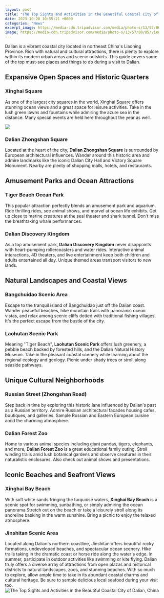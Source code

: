 ```yaml
---
layout: post
title: "The Top Sights and Activities in the Beautiful Coastal City of Dalian, China"
date: 2023-10-28 10:55:21 +0000
categories: "News"
excerpt_image: https://media-cdn.tripadvisor.com/media/photo-s/13/57/00/05/view.jpg
image: https://media-cdn.tripadvisor.com/media/photo-s/13/57/00/05/view.jpg
---
```


Dalian is a vibrant coastal city located in northeast China's Liaoning Province. Rich with natural and cultural attractions, there is plenty to explore within its modern urban areas and scenic outskirts. This guide covers some of the top must-see places and things to do during a visit to Dalian.
## Expansive Open Spaces and Historic Quarters 
### Xinghai Square
As one of the largest city squares in the world, [Xinghai Square](https://codeoffers.github.io/tags/) offers stunning ocean views and a great space for leisure activities. Take in the lush green lawns and fountains while admiring the azure sea in the distance. Many special events are held here throughout the year as well. 

![](https://www.leadtochina.com/uploads/lightbox/DL/DL_ZSGC-B2.jpg)
### Dalian Zhongshan Square
Located at the heart of the city, **Dalian Zhongshan Square** is surrounded by European architectural influences. Wander around this historic area and admire landmarks like the iconic Dalian City Hall and Victory Square Monument. Nearby are plenty of shopping malls, hotels, and restaurants.
## Amusement Parks and Ocean Attractions
### Tiger Beach Ocean Park 
This popular attraction perfectly blends an amusement park and aquarium. Ride thrilling rides, see animal shows, and marvel at ocean life exhibits. Get up close to marine creatures at the seal theater and shark tunnel. Don't miss the breathtaking whale performances.
### Dalian Discovery Kingdom
As a top amusement park, **Dalian Discovery Kingdom** never disappoints with heart-pumping rollercoasters and water rides. Interactive animal interactions, 4D theaters, and live entertainment keep both children and adults entertained all day. Unique themed areas transport visitors to new lands. 
## Natural Landscapes and Coastal Views
### Bangchuidao Scenic Area
Escape to the tranquil island of Bangchuidao just off the Dalian coast. Wander peaceful beaches, hike mountain trails with panoramic ocean vistas, and relax among scenic cliffs dotted with traditional fishing villages. It's the perfect escape from the bustle of the city.
### Laohutan Scenic Park
Meaning "Tiger Beach", **Laohutan Scenic Park** offers lush greenery, a pebble beach backed by forested hills, and the Dalian Natural History Museum. Take in the pleasant coastal scenery while learning about the regional ecology and geology. Picnic under shady trees or stroll along seaside pathways.
## Unique Cultural Neighborhoods
### Russian Street (Zhongshan Road) 
Step back in time by exploring this historic lane influenced by Dalian's past as a Russian territory. Admire Russian architectural facades housing cafes, boutiques, and galleries. Sample Russian and Eastern European cuisine amid the charming atmosphere. 
### Dalian Forest Zoo
Home to various animal species including giant pandas, tigers, elephants, and more, **Dalian Forest Zoo** is a great educational family outing. Stroll winding trails amid lush botanical gardens and observe creatures in their naturalistic enclosures. Also check out animal shows and presentations.
## Iconic Beaches and Seafront Views
### Xinghai Bay Beach
With soft white sands fringing the turquoise waters, **Xinghai Bay Beach** is a scenic spot for swimming, sunbathing, or simply admiring the ocean panorama.Stretch out on the beach or take a leisurely stroll along its shoreline basking in the warm sunshine. Bring a picnic to enjoy the relaxed atmosphere. 
### Jinshitan Scenic Area
Located along Dalian's northern coastline, Jinshitan offers beautiful rocky formations, undeveloped beaches, and spectacular ocean scenery. Hike trails taking in the dramatic coast or horse ride along the water's edge. In summer, participate in outdoor activities like swimming or kite flying.
Dalian truly offers a diverse array of attractions from open plazas and historical districts to natural landscapes, zoos, and stunning beaches. With so much to explore, allow ample time to take in its abundant coastal charms and cultural heritage. Be sure to sample delicious local seafood during your visit too.
![The Top Sights and Activities in the Beautiful Coastal City of Dalian, China](https://media-cdn.tripadvisor.com/media/photo-s/13/57/00/05/view.jpg)